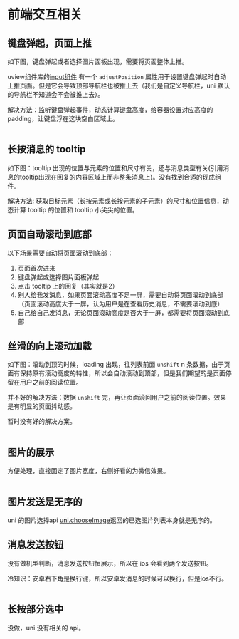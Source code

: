 # 前端交互相关

## 键盘弹起，页面上推

如下图，键盘弹起或者选择图片面板出现，需要将页面整体上推。

uview组件库的[input组件](https://www.uviewui.com/components/input.html) 有一个 `adjustPosition` 属性用于设置键盘弹起时自动上推页面。但是它会导致顶部导航栏也被推上去（我们是自定义导航栏，uni 默认的导航栏不知道会不会被推上去）。

解决方法：监听键盘弹起事件，动态计算键盘高度，给容器设置对应高度的 padding，让键盘浮在这块空白区域上。

<img :src="$withBase('/imgs/im/chat-panel-open.jpg')" style="transform:scale(0.8);">

## 长按消息的 tooltip

如下图：tooltip 出现的位置与元素的位置和尺寸有关，还与消息类型有关(引用消息的tooltip出现在回复的内容区域上而非整条消息上)。没有找到合适的现成组件。

解决方法: 获取目标元素（长按元素或长按元素的子元素）的尺寸和位置信息，动态计算 tooltip 的位置和 tooltip 小尖尖的位置。
<img :src="$withBase('/imgs/im/tooltip.png')" style="transform:scale(0.9);">

## 页面自动滚动到底部

以下场景需要自动将页面滚动到底部：
1. 页面首次进来
2. 键盘弹起或选择图片面板弹起
3. 点击 tooltip 上的回复（其实就是2）
4. 别人给我发消息，如果页面滚动高度不足一屏，需要自动将页面滚动到底部（页面滚动高度大于一屏，认为用户是在查看历史消息，不需要滚动到底）
5. 自己给自己发消息，无论页面滚动高度是否大于一屏，都需要将页面滚动到底部

## 丝滑的向上滚动加载

如下图：滚动到顶的时候，loading 出现，往列表前面 `unshift` n 条数据，由于页面有保持原有滚动高度的特性，所以会自动滚动到顶部，但是我们期望的是页面停留在用户之前的阅读位置。

并不好的解决方法：数据 `unshift` 完，再让页面滚回用户之前的阅读位置。效果是有明显的页面抖动感。

暂时没有好的解决方案。

<img :src="$withBase('/imgs/im/loadingmore.jpg')" style="transform:scale(0.8);">

## 图片的展示

方便处理，直接固定了图片宽度，右侧好看的为微信效果。

<img :src="$withBase('/imgs/im/picture-display.png')" style="transform:scale(0.8);">

## 图片发送是无序的
uni 的图片选择api [uni.chooseImage](https://uniapp.dcloud.net.cn/api/media/image.html#chooseimage)返回的已选图片列表本身就是无序的。

## 消息发送按钮

没有做机型判断，消息发送按钮恒展示，所以在 ios 会看到两个发送按钮。

冷知识：安卓右下角是换行键，所以安卓发消息的时候可以换行，但是ios不行。

<img :src="$withBase('/imgs/im/send-btn.jpg')" style="transform:scale(0.9);"> 

## 长按部分选中

没做，uni 没有相关的 api。

